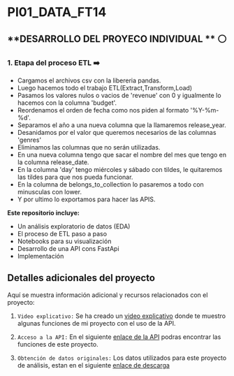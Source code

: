 # PI01_DATA_FT14



## **DESARROLLO DEL PROYECO INDIVIDUAL ** :white_circle:

### **1. Etapa del proceso ETL** :arrow_right:

- Cargamos el archivos csv con la libereria pandas.
- Luego hacemos todo el trabajo ETL(Extract,Transform,Load)
- Pasamos los valores nulos o vacios de 'revenue' con 0 y igualmente lo hacemos con la columna 'budget'.
- Reordenamos el orden de fecha como nos piden al formato '%Y-%m-%d'.
- Separamos el año a una nueva columna que la llamaremos release_year.
- Desanidamos por el valor que queremos necesarios de las columnas 'genres'
- Eliminamos las columnas que no serán utilizadas.
- En una nueva columna tengo que sacar el nombre del mes que tengo en la columna release_date.
- En la columna 'day' tengo miércoles y sábado con tildes, le quitaremos las tildes para que nos pueda funcionar.
- En la columna de belongs_to_collection lo pasaremos a todo con minusculas con lower.
- Y por ultimo lo exportamos para hacer las APIS.






**Este repositorio incluye:**

+ Un análisis exploratorio de datos (EDA)<br/>
+ El proceso de ETL paso a paso<br/>
+ Notebooks para su visualización<br/>
+ Desarrollo de una API cons FastApi<br/>
+ Implementación<br/>



## Detalles adicionales del proyecto

Aquí se muestra información adicional y recursos relacionados con el proyecto:

1. `Video explicativo:` Se ha creado un [video explicativo](https://...)  donde te muestro algunas funciones de mi proyecto con el uso de la API.

2. `Acceso a la API:` En el siguiente [enlace de la API](https://...) podras encontrar las funciones de este proyecto.

3. `Obtención de datos originales:` Los datos utilizados para este proyecto de análisis, estan en el siguiente [enlace de descarga](https://drive.google.com/drive/folders/1HqBG2-sUkz_R3h1dZU5F2uAzpRn7BSpj) 